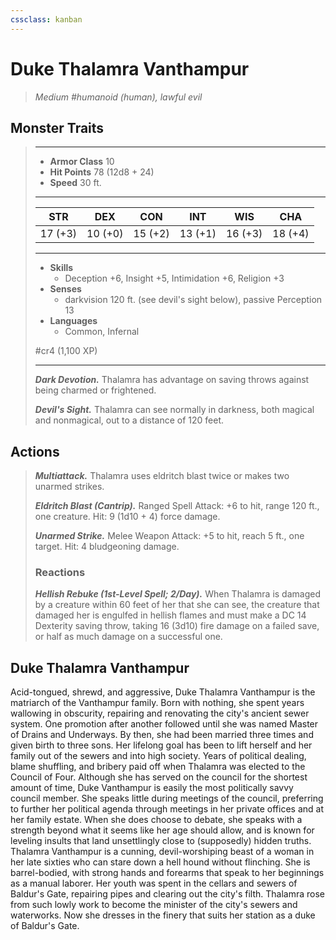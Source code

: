```yaml
---
cssclass: kanban
---
```


# Duke Thalamra Vanthampur
>*Medium #humanoid (human), lawful evil*
## Monster Traits
>___
>- **Armor Class** 10
>- **Hit Points** 78 (12d8 + 24)
>- **Speed** 30 ft.
>___
>|STR|DEX|CON|INT|WIS|CHA|
>|:---:|:---:|:---:|:---:|:---:|:---:|
>|17 (+3)|10 (+0)|15 (+2)|13 (+1)|16 (+3)|18 (+4)|
>___
>- **Skills**
>	 - Deception +6, Insight +5, Intimidation +6, Religion +3
>- **Senses**
>	 - darkvision 120 ft. (see devil's sight below), passive Perception 13
>- **Languages**
>	 - Common, Infernal
>
> #cr4 (1,100 XP)
>___
>***Dark Devotion.*** Thalamra has advantage on saving throws against being charmed or frightened.  
>
>***Devil's Sight.*** Thalamra can see normally in darkness, both magical and nonmagical, out to a distance of 120 feet.  
>
## Actions
>***Multiattack.*** Thalamra uses eldritch blast twice or makes two unarmed strikes.  
>
>***Eldritch Blast (Cantrip).*** Ranged Spell Attack: +6 to hit, range 120 ft., one creature. Hit: 9 (1d10 + 4) force damage.  
>
>***Unarmed Strike.*** Melee Weapon Attack: +5 to hit, reach 5 ft., one target. Hit: 4 bludgeoning damage.  
>
>### Reactions
>***Hellish Rebuke (1st-Level Spell; 2/Day).*** When Thalamra is damaged by a creature within 60 feet of her that she can see, the creature that damaged her is engulfed in hellish flames and must make a DC 14 Dexterity saving throw, taking 16 (3d10) fire damage on a failed save, or half as much damage on a successful one.
## Duke Thalamra Vanthampur
Acid-tongued, shrewd, and aggressive, Duke Thalamra Vanthampur is the matriarch of the Vanthampur family. Born with nothing, she spent years wallowing in obscurity, repairing and renovating the city's ancient sewer system. One promotion after another followed until she was named Master of Drains and Underways. By then, she had been married three times and given birth to three sons. Her lifelong goal has been to lift herself and her family out of the sewers and into high society.
Years of political dealing, blame shuffling, and bribery paid off when Thalamra was elected to the Council of Four. Although she has served on the council for the shortest amount of time, Duke Vanthampur is easily the most politically savvy council member. She speaks little during meetings of the council, preferring to further her political agenda through meetings in her private offices and at her family estate. When she does choose to debate, she speaks with a strength beyond what it seems like her age should allow, and is known for leveling insults that land unsettlingly close to (supposedly) hidden truths.
Thalamra Vanthampur is a cunning, devil-worshiping beast of a woman in her late sixties who can stare down a hell hound without flinching. She is barrel-bodied, with strong hands and forearms that speak to her beginnings as a manual laborer. Her youth was spent in the cellars and sewers of Baldur's Gate, repairing pipes and clearing out the city's filth. Thalamra rose from such lowly work to become the minister of the city's sewers and waterworks. Now she dresses in the finery that suits her station as a duke of Baldur's Gate.